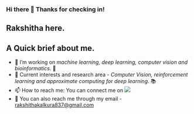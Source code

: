 ### Hi there 👋 Thanks for checking in!

## Rakshitha here. 
<!--
**RakshithaKalkura/RakshithaKalkura** is a ✨ _special_ ✨ repository because its `README.md` (this file) appears on your GitHub profile.

Here are some ideas to get you started:
-->
## A Quick brief about me.
- 🔭 I’m working on _machine learning, deep learning, computer vision and bioinformatics_. 🤖
- 👾 Current interests and research area - _Computer Vision, reinforcement learning and approximate computing for deep learning_. 📚
- 📫 How to reach me: You can connect me on [<img src="uhttps://img.shields.io/badge/LinkedIn-0077B5?style=for-the-badge&logo=linkedin&logoColor=white" />](https://www.linkedin.com/in/rakshitha-k-)
- 📩 You can also reach me through my email - rakshithakalkura837@gmail.com
 


